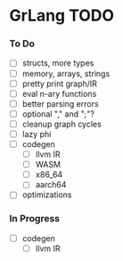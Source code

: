 # GrLang TODO

### To Do
- [ ] structs, more types
- [ ] memory, arrays, strings
- [ ] pretty print graph/IR
- [ ] eval n-ary functions
- [ ] better parsing errors
- [ ] optional "," and ";"?
- [ ] cleanup graph cycles
- [ ] lazy phi
- [ ] codegen
  - [ ] llvm IR
  - [ ] WASM
  - [ ] x86_64
  - [ ] aarch64
- [ ] optimizations

### In Progress
- [ ] codegen
  - [ ] llvm IR
